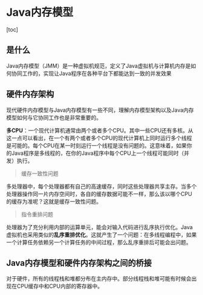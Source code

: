 # Java内存模型

[toc]



## 是什么

Java内存模型（JMM）是一种虚拟机规范，定义了Java虚拟机与计算机内存是如何协同工作的，实现让Java程序在各种平台下都能达到一致的并发效果



## 硬件内存架构

现代硬件内存模型与Java内存模型有一些不同，理解内存模型架构以及Java内存模型如何与它协同工作也是非常重要的。

**多CPU**：一个现代计算机通常由两个或者多个CPU。其中一些CPU还有多核。从这一点可以看出，在一个有两个或者多个CPU的现代计算机上同时运行多个线程是可能的。每个CPU在某一时刻运行一个线程是没有问题的。这意味着，如果你的Java程序是多线程的，在你的Java程序中每个CPU上一个线程可能同时（并发）执行。





> 缓存一致性问题

多处理器中，每个处理器都有自己的高速缓存，同时这些处理器共享主存。当多个处理器操作同一片内存空间时，各自的缓存数据可能不一样，那么该以哪个CPU的缓存为准呢？这就是缓存一致性问题。



> 指令重排问题

处理器为了充分利用内部的运算单元，能会对输入代码进行乱序执行优化。Java虚拟机也采用类似的**乱序重排优化**。这就产生了一个问题：在多线程编程中，如果一个计算任务依赖另一个计算任务的中间过程，那么乱序重排后可能会出问题。



## Java内存模型和硬件内存架构之间的桥接

对于硬件，所有的线程栈和堆都分布在主内存中。部分线程栈和堆可能有时候会出现在CPU缓存中和CPU内部的寄存器中。
